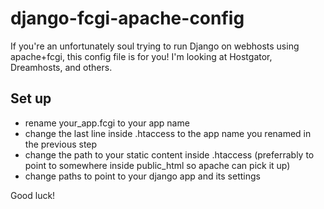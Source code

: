 django-fcgi-apache-config
=========================

If you're an unfortunately soul trying to run Django on webhosts using apache+fcgi, this config file is for you! I'm looking at Hostgator, Dreamhosts, and others.

Set up
------

 - rename your_app.fcgi to your app name
 - change the last line inside .htaccess to the app name you renamed in the previous step
 - change the path to your static content inside .htaccess (preferrably to point to somewhere inside public_html so apache can pick it up)
 - change paths to point to your django app and its settings
 
Good luck!